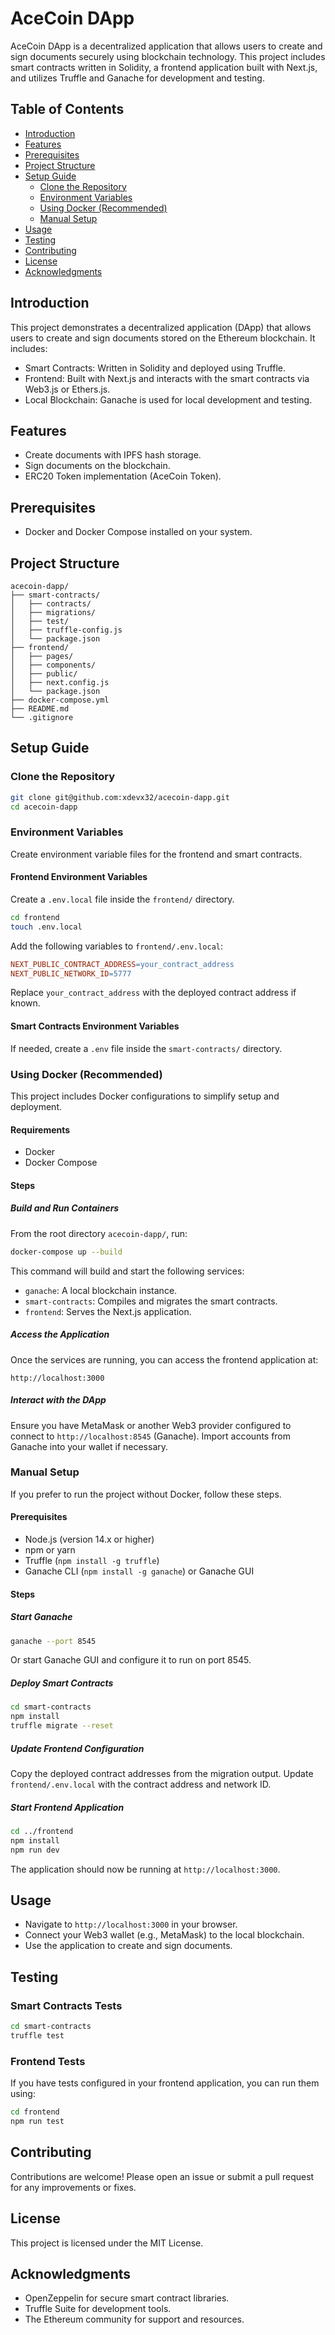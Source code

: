 
# AceCoin DApp

AceCoin DApp is a decentralized application that allows users to create and sign documents securely using blockchain technology. This project includes smart contracts written in Solidity, a frontend application built with Next.js, and utilizes Truffle and Ganache for development and testing.

## Table of Contents
- [Introduction](#introduction)
- [Features](#features)
- [Prerequisites](#prerequisites)
- [Project Structure](#project-structure)
- [Setup Guide](#setup-guide)
  - [Clone the Repository](#clone-the-repository)
  - [Environment Variables](#environment-variables)
  - [Using Docker (Recommended)](#using-docker-recommended)
  - [Manual Setup](#manual-setup)
- [Usage](#usage)
- [Testing](#testing)
- [Contributing](#contributing)
- [License](#license)
- [Acknowledgments](#acknowledgments)

## Introduction
This project demonstrates a decentralized application (DApp) that allows users to create and sign documents stored on the Ethereum blockchain. It includes:

- Smart Contracts: Written in Solidity and deployed using Truffle.
- Frontend: Built with Next.js and interacts with the smart contracts via Web3.js or Ethers.js.
- Local Blockchain: Ganache is used for local development and testing.

## Features
- Create documents with IPFS hash storage.
- Sign documents on the blockchain.
- ERC20 Token implementation (AceCoin Token).

## Prerequisites
- Docker and Docker Compose installed on your system.

## Project Structure
```
acecoin-dapp/
├── smart-contracts/
│   ├── contracts/
│   ├── migrations/
│   ├── test/
│   ├── truffle-config.js
│   └── package.json
├── frontend/
│   ├── pages/
│   ├── components/
│   ├── public/
│   ├── next.config.js
│   └── package.json
├── docker-compose.yml
├── README.md
└── .gitignore
```

## Setup Guide

### Clone the Repository
```bash
git clone git@github.com:xdevx32/acecoin-dapp.git
cd acecoin-dapp
```

### Environment Variables

Create environment variable files for the frontend and smart contracts.

#### Frontend Environment Variables
Create a `.env.local` file inside the `frontend/` directory.

```bash
cd frontend
touch .env.local
```

Add the following variables to `frontend/.env.local`:

```makefile
NEXT_PUBLIC_CONTRACT_ADDRESS=your_contract_address
NEXT_PUBLIC_NETWORK_ID=5777
```

Replace `your_contract_address` with the deployed contract address if known.

#### Smart Contracts Environment Variables
If needed, create a `.env` file inside the `smart-contracts/` directory.

### Using Docker (Recommended)
This project includes Docker configurations to simplify setup and deployment.

#### Requirements
- Docker
- Docker Compose

#### Steps

##### Build and Run Containers

From the root directory `acecoin-dapp/`, run:

```bash
docker-compose up --build
```

This command will build and start the following services:

- `ganache`: A local blockchain instance.
- `smart-contracts`: Compiles and migrates the smart contracts.
- `frontend`: Serves the Next.js application.

##### Access the Application

Once the services are running, you can access the frontend application at:

```arduino
http://localhost:3000
```

##### Interact with the DApp

Ensure you have MetaMask or another Web3 provider configured to connect to `http://localhost:8545` (Ganache). Import accounts from Ganache into your wallet if necessary.

### Manual Setup
If you prefer to run the project without Docker, follow these steps.

#### Prerequisites
- Node.js (version 14.x or higher)
- npm or yarn
- Truffle (`npm install -g truffle`)
- Ganache CLI (`npm install -g ganache`) or Ganache GUI

#### Steps

##### Start Ganache
```bash
ganache --port 8545
```

Or start Ganache GUI and configure it to run on port 8545.

##### Deploy Smart Contracts
```bash
cd smart-contracts
npm install
truffle migrate --reset
```

##### Update Frontend Configuration
Copy the deployed contract addresses from the migration output. Update `frontend/.env.local` with the contract address and network ID.

##### Start Frontend Application
```bash
cd ../frontend
npm install
npm run dev
```

The application should now be running at `http://localhost:3000`.

## Usage

- Navigate to `http://localhost:3000` in your browser.
- Connect your Web3 wallet (e.g., MetaMask) to the local blockchain.
- Use the application to create and sign documents.

## Testing

### Smart Contracts Tests
```bash
cd smart-contracts
truffle test
```

### Frontend Tests
If you have tests configured in your frontend application, you can run them using:

```bash
cd frontend
npm run test
```

## Contributing
Contributions are welcome! Please open an issue or submit a pull request for any improvements or fixes.

## License
This project is licensed under the MIT License.

## Acknowledgments
- OpenZeppelin for secure smart contract libraries.
- Truffle Suite for development tools.
- The Ethereum community for support and resources.
